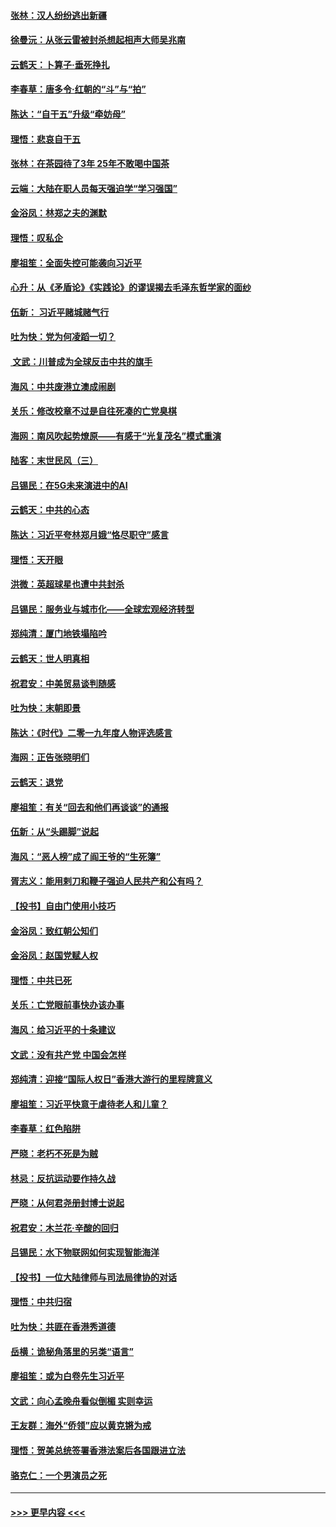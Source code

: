 #### [张林：汉人纷纷逃出新疆](../pages/nsc993/n11743530.md?t=12250633) 
#### [徐曼沅：从张云雷被封杀想起相声大师吴兆南](../pages/nsc993/n11741816.md?t=12250633) 
#### [云鹤天：卜算子‧垂死挣扎](../pages/nsc993/n11739956.md?t=12250633) 
#### [李春草：唐多令‧红朝的“斗”与“拍”](../pages/nsc993/n11739830.md?t=12250633) 
#### [陈达：“自干五”升级“牵妨母”](../pages/nsc993/n11739724.md?t=12250633) 
#### [理悟：悲哀自干五](../pages/nsc993/n11739547.md?t=12250633) 
#### [张林：在茶园待了3年 25年不敢喝中国茶](../pages/nsc993/n11739240.md?t=12250633) 
#### [云端：大陆在职人员每天强迫学“学习强国”](../pages/nsc993/n11738735.md?t=12250633) 
#### [金浴凤：林郑之夫的渊默](../pages/nsc993/n11737735.md?t=12250633) 
#### [理悟：叹私企](../pages/nsc993/n11737715.md?t=12250633) 
#### [廖祖笙：全面失控可能袭向习近平](../pages/nsc993/n11737704.md?t=12250633) 
#### [心升：从《矛盾论》《实践论》的谬误揭去毛泽东哲学家的面纱](../pages/nsc993/n11736962.md?t=12250633) 
#### [伍新： 习近平赌城赌气行](../pages/nsc993/n11736929.md?t=12250633) 
#### [吐为快：党为何凌蹈一切？](../pages/nsc993/n11736915.md?t=12250633) 
#### [ 文武：川普成为全球反击中共的旗手](../pages/nsc993/n11736882.md?t=12250633) 
#### [海风：中共废港立澳成闹剧](../pages/nsc993/n11735857.md?t=12250633) 
#### [关乐：修改校章不过是自往死凑的亡党臭棋](../pages/nsc993/n11735097.md?t=12250633) 
#### [海网：南风吹起势燎原——有感于“光复茂名”模式重演](../pages/nsc993/n11732308.md?t=12250633) 
#### [陆客：末世民风（三）](../pages/nsc993/n11732211.md?t=12250633) 
#### [吕锡民：在5G未来演进中的AI](../pages/nsc993/n11730010.md?t=12250633) 
#### [云鹤天：中共的心态](../pages/nsc993/n11729906.md?t=12250633) 
#### [陈达：习近平夸林郑月娥“恪尽职守”感言](../pages/nsc993/n11729881.md?t=12250633) 
#### [理悟：天开眼](../pages/nsc993/n11729699.md?t=12250633) 
#### [洪微：英超球星也遭中共封杀](../pages/nsc993/n11727243.md?t=12250633) 
#### [吕锡民：服务业与城市化——全球宏观经济转型](../pages/nsc993/n11725845.md?t=12250633) 
#### [郑纯清：厦门地铁塌陷吟](../pages/nsc993/n11725813.md?t=12250633) 
#### [云鹤天：世人明真相](../pages/nsc993/n11725621.md?t=12250633) 
#### [祝君安：中美贸易谈判随感](../pages/nsc993/n11725609.md?t=12250633) 
#### [吐为快：末朝即景](../pages/nsc993/n11723365.md?t=12250633) 
#### [陈达：《时代》二零一九年度人物评选感言](../pages/nsc993/n11723337.md?t=12250633) 
#### [海网：正告张晓明们](../pages/nsc993/n11723228.md?t=12250633) 
#### [云鹤天：退党](../pages/nsc993/n11723056.md?t=12250633) 
#### [廖祖笙：有关“回去和他们再谈谈”的通报](../pages/nsc993/n11722442.md?t=12250633) 
#### [伍新：从“头踢脚”说起](../pages/nsc993/n11722429.md?t=12250633) 
#### [海风：“恶人榜”成了阎王爷的“生死簿”](../pages/nsc993/n11722272.md?t=12250633) 
#### [胥志义：能用剌刀和鞭子强迫人民共产和公有吗？](../pages/nsc993/n11720569.md?t=12250633) 
#### [【投书】自由门使用小技巧](../pages/nsc993/n11720180.md?t=12250633) 
#### [金浴凤：致红朝公知们](../pages/nsc993/n11720563.md?t=12250633) 
#### [金浴凤：赵国党赋人权](../pages/nsc993/n11720533.md?t=12250633) 
#### [理悟：中共已死](../pages/nsc993/n11720233.md?t=12250633) 
#### [关乐：亡党眼前事快办该办事](../pages/nsc993/n11719160.md?t=12250633) 
#### [海风：给习近平的十条建议](../pages/nsc993/n11717616.md?t=12250633) 
#### [文武：没有共产党 中国会怎样](../pages/nsc993/n11717584.md?t=12250633) 
#### [郑纯清：迎接“国际人权日”香港大游行的里程牌意义](../pages/nsc993/n11717417.md?t=12250633) 
#### [廖祖笙：习近平快意于虐待老人和儿童？](../pages/nsc993/n11715313.md?t=12250633) 
#### [李春草：红色陷阱](../pages/nsc993/n11715029.md?t=12250633) 
#### [严晓：老朽不死是为贼](../pages/nsc993/n11712910.md?t=12250633) 
#### [林忌：反抗运动要作持久战](../pages/nsc993/n11712623.md?t=12250633) 
#### [严晓：从何君尧册封博士说起](../pages/nsc993/n11712465.md?t=12250633) 
#### [祝君安：木兰花·辛酸的回归](../pages/nsc993/n11712381.md?t=12250633) 
#### [吕锡民：水下物联网如何实现智能海洋](../pages/nsc993/n11711158.md?t=12250633) 
#### [【投书】一位大陆律师与司法局律协的对话](../pages/nsc993/n11709675.md?t=12250633) 
#### [理悟：中共归宿](../pages/nsc993/n11710059.md?t=12250633) 
#### [吐为快：共匪在香港秀道德](../pages/nsc993/n11709979.md?t=12250633) 
#### [岳横：诡秘角落里的另类“语言”](../pages/nsc993/n11709792.md?t=12250633) 
#### [廖祖笙：或为白卷先生习近平](../pages/nsc993/n11708330.md?t=12250633) 
#### [文武：向心孟晚舟看似倒楣 实则幸运](../pages/nsc993/n11708236.md?t=12250633) 
#### [王友群：海外“侨领”应以黄克锵为戒](../pages/nsc993/n11706176.md?t=12250633) 
#### [理悟：贺美总统签署香港法案后各国跟进立法](../pages/nsc993/n11706853.md?t=12250633) 
#### [骆克仁：一个男演员之死](../pages/nsc993/n11706677.md?t=12250633) 

----
#### [ >>> 更早内容 <<< ](../indexes/nsc993-earlier.md)
